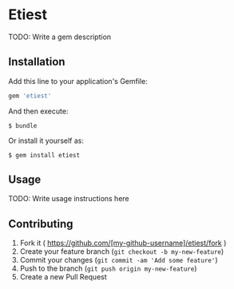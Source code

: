 # Etiest

TODO: Write a gem description

## Installation

Add this line to your application's Gemfile:

```ruby
gem 'etiest'
```

And then execute:

    $ bundle

Or install it yourself as:

    $ gem install etiest

## Usage

TODO: Write usage instructions here

## Contributing

1. Fork it ( https://github.com/[my-github-username]/etiest/fork )
2. Create your feature branch (`git checkout -b my-new-feature`)
3. Commit your changes (`git commit -am 'Add some feature'`)
4. Push to the branch (`git push origin my-new-feature`)
5. Create a new Pull Request

